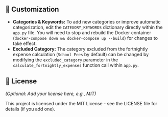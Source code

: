 
## 🔧 Customization

*   **Categories & Keywords:** To add new categories or improve automatic categorization, edit the `CATEGORY_KEYWORDS` dictionary directly within the `app.py` file. You will need to stop and rebuild the Docker container (`docker-compose down && docker-compose up --build`) for changes to take effect.
*   **Excluded Category:** The category excluded from the fortnightly expense calculation (`School Fees` by default) can be changed by modifying the `excluded_category` parameter in the `calculate_fortnightly_expenses` function call within `app.py`.

## 📄 License

*(Optional: Add your license here, e.g., MIT)*

This project is licensed under the MIT License - see the LICENSE file for details (if you add one).